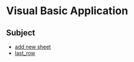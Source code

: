 # Visual Basic Application

## Subject
- [add new sheet](https://github.com/andrenevares/andrenevares/blob/master/vba/add-new-sheet.md)
- [last_row](https://github.com/andrenevares/andrenevares/blob/master/vba/last_row.md)
